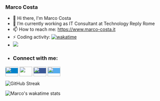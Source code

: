 ### Marco Costa
- 👋 Hi there, I'm Marco Costa
- 🔭 I’m currently working as IT Consultant at Technology Reply Rome
- 📫 How to reach me: https://www.marco-costa.it
- ⚡ Coding activity: [![wakatime](https://wakatime.com/badge/user/4d90826d-493d-4766-988f-75cec92f3552.svg)](https://wakatime.com/@4d90826d-493d-4766-988f-75cec92f3552)
- ![](https://komarev.com/ghpvc/?username=marcocosta96&color=red&style=plastic)
- <h3 align="left">Connect with me:</h3>
<p align="left">
<a href="https://www.linkedin.com/in/marco-costa-ecs" target="blank" style="background-color: #0082ca;"><img align="center" src="https://cdn.jsdelivr.net/npm/simple-icons@3.0.1/icons/linkedin.svg" alt="" height="30" width="40"/></a>
<a href="https://www.instagram.com/marco.costa96" target="blank style="background-color: #ac2bac;""><img align="center" src="https://cdn.jsdelivr.net/npm/simple-icons@3.0.1/icons/instagram.svg" alt="" height="30" width="40"/></a>
<a href="https://www.facebook.com/marcocosta1996" target="blank" style="background-color: #3b5998;"><img align="center" src="https://cdn.jsdelivr.net/npm/simple-icons@3.0.1/icons/facebook.svg" alt="" height="30" width="40"/></a>
<a href="https://twitter.com/marcocosta96" target="blank" style="background-color: #55acee;"><img align="center" src="https://cdn.jsdelivr.net/npm/simple-icons@3.0.1/icons/twitter.svg" alt="" height="30" width="40"/></a>
</p>

![GitHub Streak](https://github-readme-streak-stats.herokuapp.com?user=marcocosta96&theme=transparent)

![Marco's wakatime stats](https://github-readme-stats.vercel.app/api/wakatime?username=marcocosta&theme=transparent)
